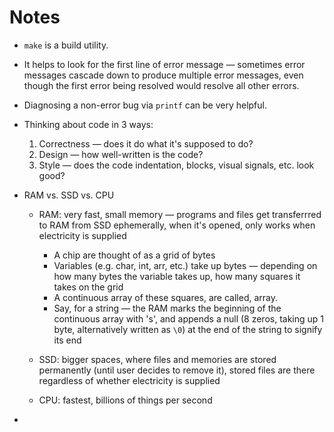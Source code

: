 # Notes

- `make` is a build utility.

- It helps to look for the first line of error message — sometimes error messages cascade down to produce multiple error messages, even though the first error being resolved would resolve all other errors.

- Diagnosing a non-error bug via `printf` can be very helpful.

- Thinking about code in 3 ways:

  1. Correctness — does it do what it's supposed to do?
  2. Design — how well-written is the code?
  3. Style — does the code indentation, blocks, visual signals, etc. look good?

- RAM vs. SSD vs. CPU

  - RAM: very fast, small memory — programs and files get transferrred to RAM from SSD ephemerally, when it's opened, only works when electricity is supplied

    - A chip are thought of as a grid of bytes
    - Variables (e.g. char, int, arr, etc.) take up bytes — depending on how many bytes the variable takes up, how many squares it takes on the grid
    - A continuous array of these squares, are called, array.
    - Say, for a string — the RAM marks the beginning of the continuous array with 's', and appends a null (8 zeros, taking up 1 byte, alternatively written as `\0`) at the end of the string to signify its end

  - SSD: bigger spaces, where files and memories are stored permanently (until user decides to remove it), stored files are there regardless of whether electricity is supplied
  - CPU: fastest, billions of things per second

-
